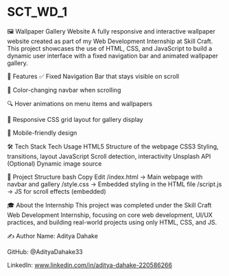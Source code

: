 # SCT_WD_1
🖼️ Wallpaper Gallery Website
A fully responsive and interactive wallpaper website created as part of my Web Development Internship at Skill Craft. This project showcases the use of HTML, CSS, and JavaScript to build a dynamic user interface with a fixed navigation bar and animated wallpaper gallery.

🚀 Features
✅ Fixed Navigation Bar that stays visible on scroll

🎨 Color-changing navbar when scrolling

🔍 Hover animations on menu items and wallpapers

🧱 Responsive CSS grid layout for gallery display

📱 Mobile-friendly design

🛠️ Tech Stack
Tech	Usage
HTML5	Structure of the webpage
CSS3	Styling, transitions, layout
JavaScript	Scroll detection, interactivity
Unsplash API	(Optional) Dynamic image source

📁 Project Structure
bash
Copy
Edit
/index.html       → Main webpage with navbar and gallery
/style.css        → Embedded styling in the HTML file
/script.js        → JS for scroll effects (embedded)

🎓 About the Internship
This project was completed under the Skill Craft Web Development Internship, focusing on core web development, UI/UX practices, and building real-world projects using only HTML, CSS, and JS.

✍️ Author
Name: Aditya Dahake

GitHub: @AdityaDahake33

LinkedIn: www.linkedin.com/in/aditya-dahake-220586266

